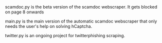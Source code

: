 scamdoc.py is the beta version of the scamdoc webscraper. It gets blocked on page 8 onwards

main.py is the main version of the automatic scamdoc webscraper that only needs the user's help on solving hCaptcha.

twitter.py is an ongoing project for twitterphishing scraping.
